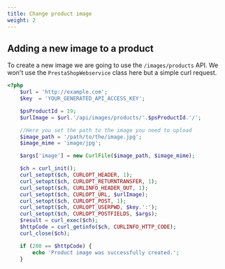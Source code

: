 ```yaml
---
title: Change product image
weight: 2
---
```


## Adding a new image to a product

To create a new image we are going to use the `/images/products` API. We won't use the `PrestaShopWebservice` class here but a simple curl request.

```php
<?php
    $url = 'http://example.com';
    $key  = 'YOUR_GENERATED_API_ACCESS_KEY';

    $psProductId = 19;
    $urlImage = $url.'/api/images/products/'.$psProductId.'/';

    //Here you set the path to the image you need to upload
    $image_path = '/path/to/the/image.jpg';
    $image_mime = 'image/jpg';

    $args['image'] = new CurlFile($image_path, $image_mime);

    $ch = curl_init();
    curl_setopt($ch, CURLOPT_HEADER, 1);
    curl_setopt($ch, CURLOPT_RETURNTRANSFER, 1);
    curl_setopt($ch, CURLINFO_HEADER_OUT, 1);
    curl_setopt($ch, CURLOPT_URL, $urlImage);
    curl_setopt($ch, CURLOPT_POST, 1);
    curl_setopt($ch, CURLOPT_USERPWD, $key.':');
    curl_setopt($ch, CURLOPT_POSTFIELDS, $args);
    $result = curl_exec($ch);
    $httpCode = curl_getinfo($ch, CURLINFO_HTTP_CODE);
    curl_close($ch);

    if (200 == $httpCode) {
        echo 'Product image was successfully created.';
    }
```